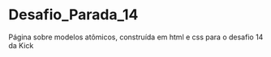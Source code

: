 # Desafio_Parada_14
Página sobre modelos atômicos, construída em html e css para o desafio 14 da Kick
